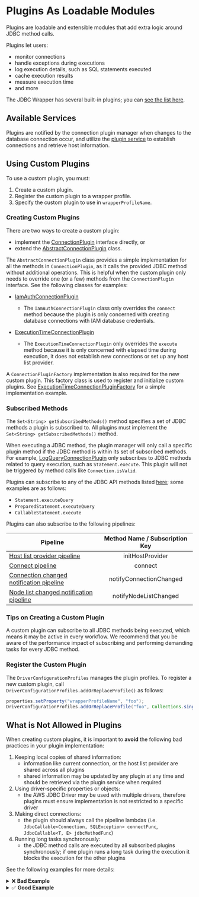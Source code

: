 # Plugins As Loadable Modules
Plugins are loadable and extensible modules that add extra logic around JDBC method calls.

Plugins let users:
- monitor connections
- handle exceptions during executions
- log execution details, such as SQL statements executed
- cache execution results
- measure execution time
- and more

The JDBC Wrapper has several built-in plugins; you can [see the list here](../using-the-jdbc-driver/UsingTheJdbcDriver.md#list-of-available-plugins).

## Available Services

Plugins are notified by the connection plugin manager when changes to the database connection occur, and utilize the [plugin service](./PluginService.md) to establish connections and retrieve host information. 

## Using Custom Plugins

To use a custom plugin, you must:
1. Create a custom plugin.
2. Register the custom plugin to a wrapper profile.
3. Specify the custom plugin to use in `wrapperProfileName`.

### Creating Custom Plugins

There are two ways to create a custom plugin:
- implement the [ConnectionPlugin](../../wrapper/src/main/java/software/amazon/jdbc/ConnectionPlugin.java) interface directly, or
- extend the [AbstractConnectionPlugin](../../wrapper/src/main/java/software/amazon/jdbc/plugin/AbstractConnectionPlugin.java) class.

The `AbstractConnectionPlugin` class provides a simple implementation for all the methods in `ConnectionPlugin`,
as it calls the provided JDBC method without additional operations. This is helpful when the custom plugin only needs to override one (or a few) methods from the `ConnectionPlugin` interface.
See the following classes for examples:

- [IamAuthConnectionPlugin](../../wrapper/src/main/java/software/amazon/jdbc/plugin/iam/IamAuthConnectionPlugin.java)
    - The `IamAuthConnectionPlugin` class only overrides the `connect` method because the plugin is only concerned with creating
      database connections with IAM database credentials.

- [ExecutionTimeConnectionPlugin](../../wrapper/src/main/java/software/amazon/jdbc/plugin/ExecutionTimeConnectionPlugin.java)
    - The `ExecutionTimeConnectionPlugin` only overrides the `execute` method because it is only concerned with elapsed time during execution, it does not establish new connections or set up any host list provider.

A `ConnectionPluginFactory` implementation is also required for the new custom plugin. This factory class is used to register and initialize custom plugins. See [ExecutionTimeConnectionPluginFactory](../../wrapper/src/main/java/software/amazon/jdbc/plugin/ExecutionTimeConnectionPluginFactory.java) for a simple implementation example.

### Subscribed Methods

The `Set<String> getSubscribedMethods()` method specifies a set of JDBC methods a plugin is subscribed to. All plugins must implement the `Set<String> getSubscribedMethods()` method.

When executing a JDBC method, the plugin manager will only call a specific plugin method if the JDBC method is within its set of subscribed methods. For example, [LogQueryConnectionPlugin](../../wrapper/src/main/java/software/amazon/jdbc/plugin/LogQueryConnectionPlugin.java) only subscribes to JDBC methods related to query execution, such as `Statement.execute`. This plugin will not be triggered by method calls like `Connection.isValid`.

Plugins can subscribe to any of the JDBC API methods listed [here](https://docs.oracle.com/javase/8/docs/api/java/sql/package-summary.html); some examples are as follows:

- `Statement.executeQuery`
- `PreparedStatement.executeQuery`
- `CallableStatement.execute`

Plugins can also subscribe to the following pipelines:

| Pipeline                                                                                            | Method Name / Subscription Key |
|-----------------------------------------------------------------------------------------------------|:------------------------------:|
| [Host list provider pipeline](./Pipelines.md#host-list-provider-pipeline)                           |        initHostProvider        |
| [Connect pipeline](./Pipelines.md#connect-pipeline)                                                 |            connect             |
| [Connection changed notification pipeline](./Pipelines.md#connection-changed-notification-pipeline) |    notifyConnectionChanged     |
| [Node list changed notification pipeline](./Pipelines.md#node-list-changed-notification-pipeline)   |     notifyNodeListChanged      |                                                                      

### Tips on Creating a Custom Plugin

A custom plugin can subscribe to all JDBC methods being executed, which means it may be active in every workflow.
We recommend that you be aware of the performance impact of subscribing and performing demanding tasks for every JDBC method.

### Register the Custom Plugin
The `DriverConfigurationProfiles` manages the plugin profiles.
To register a new custom plugin, call `DriverConfigurationProfiles.addOrReplaceProfile()` as follows:

```java
properties.setProperty("wrapperProfileName", "foo");
DriverConfigurationProfiles.addOrReplaceProfile("foo", Collections.singletonList(FooPluginFactory.class));
```

## What is Not Allowed in Plugins

When creating custom plugins, it is important to **avoid** the following bad practices in your plugin implementation:

1. Keeping local copies of shared information:
   - information like current connection, or the host list provider are shared across all plugins
   - shared information may be updated by any plugin at any time and should be retrieved via the plugin service when required
2. Using driver-specific properties or objects:
   - the AWS JDBC Driver may be used with multiple drivers, therefore plugins must ensure implementation is not restricted to a specific driver
3. Making direct connections:
   - the plugin should always call the pipeline lambdas (i.e. `JdbcCallable<Connection, SQLException> connectFunc`, `JdbcCallable<T, E> jdbcMethodFunc`)
4. Running long tasks synchronously:
   - the JDBC method calls are executed by all subscribed plugins synchronously; if one plugin runs a long task during the execution it blocks the execution for the other plugins

See the following examples for more details:

<details><summary>❌ <strong>Bad Example</strong></summary>

```java
public class BadPlugin extends AbstractConnectionPlugin {
    PluginService pluginService;
    HostListProvider hostListProvider;
    Properties props;

    BadPlugin(PluginService pluginService, Properties props) {
        this.pluginService = pluginService;
        this.props = props;

        // Bad Practice #1: keeping local copies of items
        // Plugins should not keep local copies of the host list provider, the topology or the connection.
        // Host list provider is kept in the Plugin Service and can be modified by other plugins,
        // therefore it should be retrieved by calling pluginService.getHostListProvider() when it is needed.
        this.hostListProvider = this.pluginService.getHostListProvider();
    }

    @Override
    public Set<String> getSubscribedMethods() {
        return new HashSet<>(Collections.singletonList("*"));
    }

  @Override
  public Connection connect(
      final ConnectConfig connectConfig,
      final HostSpec hostSpec,
      final boolean isInitialConnection,
      final JdbcCallable<Connection, SQLException> connectFunc) throws SQLException {
        // Bad Practice #2: using driver-specific objects.
        // Not all drivers support the same configuration parameters. For instance, while MySQL Connector/J Supports "database",
        // PGJDBC uses "dbname" for database names.
        if (props.getProperty("database") == null) {
            props.setProperty("database", "defaultDatabase");
        }

        // Bad Practice #3: Making direct connections
        return DriverManager.getConnection(props.getProperty("url"), props);
    }    
}
```
</details>

<details><summary>✅ <strong>Good Example</strong></summary>

```java
public class GoodExample extends AbstractConnectionPlugin {
    PluginService pluginService;
    HostListProvider hostListProvider;
    Properties props;

    GoodExample(PluginService pluginService, Properties props) {
        this.pluginService = pluginService;
        this.props = props;
    }

    @Override
    public Set<String> getSubscribedMethods() {
        return new HashSet<>(Collections.singletonList("*"));
    }

    @Override
    public <T, E extends Exception> T execute(
        final Class<T> resultClass,
        final Class<E> exceptionClass,
        final Object methodInvokeOn,
        final String methodName,
        final JdbcCallable<T, E> jdbcMethodFunc,
        final Object[] jdbcMethodArgs)
        throws E {
      if (this.pluginService.getHosts().isEmpty()) {
        // Re-fetch host information if it is empty.
        this.pluginService.forceRefreshHostList();
      }
      return jdbcMethodFunc.call();
    }

  @Override
  public Connection connect(
      final ConnectConfig connectConfig,
      final HostSpec hostSpec,
      final boolean isInitialConnection,
      final JdbcCallable<Connection, SQLException> connectFunc) throws SQLException {
        if (PropertyDefinition.USER.getString(props) == null) {
            PropertyDefinition.TARGET_DRIVER_USER_PROPERTY_NAME.set(props, "defaultUser");
        }

        // Call the pipeline lambda to connect.
        return connectFunc.call();
    }
}
```
</details>

